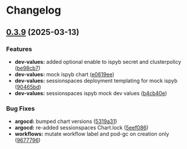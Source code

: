 # Changelog

## [0.3.9](https://github.com/daurer/test-workflows/compare/sessionspaces-chart@v0.3.8...sessionspaces-chart@v0.3.9) (2025-03-13)


### Features

* **dev-values:** added optional enable to ispyb secret and clusterpolicy ([be98cb7](https://github.com/daurer/test-workflows/commit/be98cb70c63e53d3ed996c38771cae736c64b039))
* **dev-values:** mock ispyb chart ([e0619ee](https://github.com/daurer/test-workflows/commit/e0619ee80f89e1a50b3e69c29ffef271c13067c1))
* **dev-values:** sessionspaces deployment templating for mock ispyb ([90465bd](https://github.com/daurer/test-workflows/commit/90465bdac0860b5a9cfeb3843d330ed6cd475f77))
* **dev-values:** sessionspaces ispyb mock dev values ([b4cb40e](https://github.com/daurer/test-workflows/commit/b4cb40e7202fb0d2ff981d5b7ef387b16c8ff660))


### Bug Fixes

* **argocd:** bumped chart versions ([5319a31](https://github.com/daurer/test-workflows/commit/5319a31dd5bd4757c0e0ca7f96ea94e239c816e5))
* **argocd:** re-added sessionspaces Chart.lock ([5eef086](https://github.com/daurer/test-workflows/commit/5eef0861bf80ba8cded51e9df80d3ba4189ca126))
* **workflows:** mutate workflow label and pod-gc on creation only ([9677796](https://github.com/daurer/test-workflows/commit/96777961adb91583ffb86c8a3d566227f1416b28))
